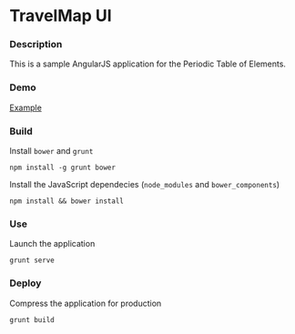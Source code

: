 # TravelMap UI

### Description
This is a sample AngularJS application for the Periodic Table of Elements.

### Demo
[Example]

### Build
Install `bower` and `grunt`

`npm install -g grunt bower`


Install the JavaScript dependecies (`node_modules` and `bower_components`)

`npm install && bower install`

### Use
Launch the application

`grunt serve`

### Deploy
Compress the application for production

`grunt build`

[Example]:https://edospadoni.github.io/periodic-table/#!/

